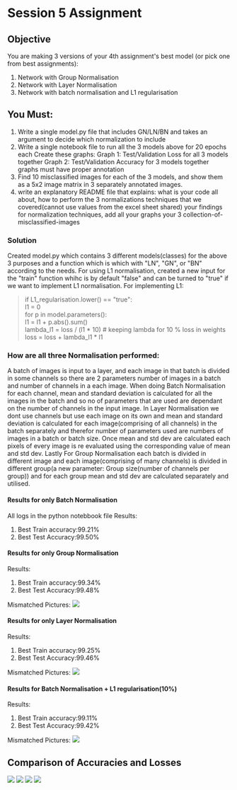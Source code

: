 # Session 5 Assignment 
## Objective 
You are making 3 versions of your 4th assignment's best model (or pick one from best assignments):
1. Network with Group Normalisation
2. Network with Layer Normalisation
3. Network with batch normalisation and L1 regularisation
## You Must:
1. Write a single model.py file that includes GN/LN/BN and takes an argument to decide which normalization to include
2. Write a single notebook file to run all the 3 models above for 20 epochs each Create these graphs: Graph 1: Test/Validation Loss for all 3 models together Graph 2: Test/Validation Accuracy for 3 models together graphs must have proper annotation
3. Find 10 misclassified images for each of the 3 models, and show them as a 5x2 image matrix in 3 separately annotated images.
4. write an explanatory README file that explains: what is your code all about, how to perform the 3 normalizations techniques that we covered(cannot use values from the excel sheet shared) your findings for normalization techniques, add all your graphs your 3 collection-of-misclassified-images


### Solution
Created model.py which contains 3 different models(classes) for the above 3 purposes and a function which is which with "LN", "GN", or "BN" according to the needs.
For using L1 normalisation, created a new input for the "train" function whihc is by default "false" and can be turned to "true" if we want to implement L1 normalisation.
For implementing L1:
>if L1_regularisation.lower() == "true":</br>
>   l1 = 0</br>
>     for p in model.parameters():</br>
>        l1 = l1 + p.abs().sum()</br>
>      lambda_l1 = loss / (l1 * 10)         # keeping lambda for 10 % loss in weights</br>
>      loss = loss + lambda_l1 * l1</br>

### How are all three Normalisation performed:
A batch of images is input to a layer, and each image in that batch is divided in some channels so there are 2 parameters number of images in a batch and number of channels
in a each image. When doing Batch Normalisation for each channel, mean and standard deviation is calculated for all the images in the batch and so no of parameters
 that are used are dependant on the number of channels in the input image. In Layer Normalisation we dont use channels but use each image on its own and mean 
 and standard deviation is calculated for each image(comprising of all channels) in the batch separately and therefor number of parameters used are numbers of images in a batch or batch size.
 Once mean and std dev are calculated each pixels of every image is re evaluated using the corresponding value of mean and std dev. Lastly For Group Normalisation
 each batch is divided in different image and each image(comprising of many channels) is divided in different group(a new parameter: Group size(number of channels per group))
 and for each group mean and std dev are calculated separately and utilised.
 
 #### Results for only Batch Normalisation
 All logs in the python notebbook file
 Results:
 1. Best Train accuracy:99.21%
 2. Best Test Accuracy:99.50%
 
 
 #### Results for only Group Normalisation
Results:
1. Best Train accuracy:99.34%
2. Best Test Accuracy:99.48%

Mismatched Pictures: <img src = "Images/GN_misclassified-20imgs.png">
 #### Results for only Layer Normalisation
Results:
1. Best Train accuracy:99.25%
2. Best Test Accuracy:99.46%  

Mismatched Pictures: <img src = "Images/LN_misclassified-20imgs.png">
   
 #### Results for Batch Normalisation + L1 regularisation(10%)
Results:
1. Best Train accuracy:99.11%
2. Best Test Accuracy:99.42%

Mismatched Pictures: <img src = "Images/BN_misclassified-20imgs.png">

## Comparison of Accuracies and Losses 
<img src = "Images/train_loss_comparison_updated.png">
<img src = "Images/train_accuracy_comparison_updated.png">
<img src = "Images/test_loss_comparison_updated.png">
<img src = "Images/test_accuracy_comparison_updated.png">